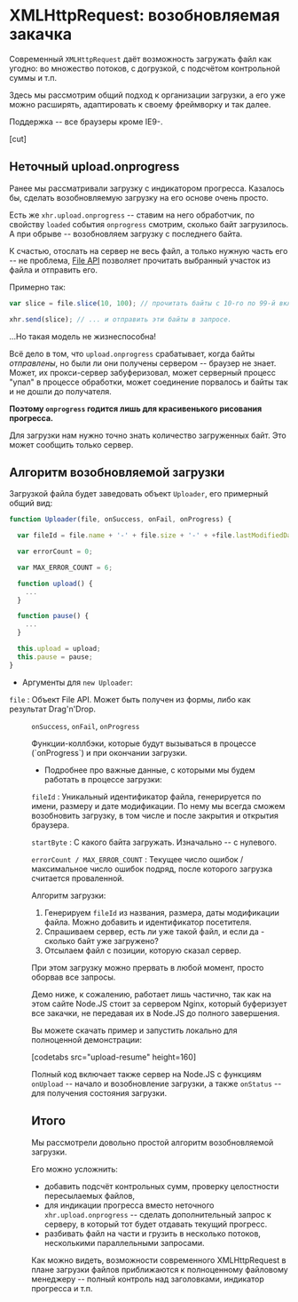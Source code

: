 # XMLHttpRequest: возобновляемая закачка

Современный `XMLHttpRequest` даёт возможность загружать файл как угодно: во множество потоков, с догрузкой, с подсчётом контрольной суммы и т.п.

Здесь мы рассмотрим общий подход к организации загрузки, а его уже можно расширять, адаптировать к своему фреймворку и так далее.

Поддержка -- все браузеры кроме IE9-.

[cut]

## Неточный upload.onprogress

Ранее мы рассматривали загрузку с индикатором прогресса. Казалось бы, сделать возобновляемую загрузку на его основе очень просто.

Есть же `xhr.upload.onprogress` -- ставим на него обработчик, по свойству `loaded`  события `onprogress` смотрим, сколько байт загрузилось. А при обрыве -- возобновляем загрузку с последнего байта.

К счастью, отослать на сервер не весь файл, а только нужную часть его -- не проблема, [File API](http://www.w3.org/TR/FileAPI/) позволяет прочитать выбранный участок из файла и отправить его.

Примерно так:

```js
var slice = file.slice(10, 100); // прочитать байты с 10-го по 99-й включительно

xhr.send(slice); // ... и отправить эти байты в запросе.
```

...Но такая модель не жизнеспособна!

Всё дело в том, что `upload.onprogress` срабатывает, когда байты *отправлены*, но были ли они получены сервером -- браузер не знает. Может, их прокси-сервер забуферизовал, может серверный процесс "упал" в процессе обработки, может соединение порвалось и байты так и не дошли до получателя.

**Поэтому `onprogress` годится лишь для красивенького рисования прогресса.**

Для загрузки нам нужно точно знать количество загруженных байт. Это может сообщить только сервер.

## Алгоритм возобновляемой загрузки

Загрузкой файла будет заведовать объект `Uploader`, его примерный общий вид:

```js
function Uploader(file, onSuccess, onFail, onProgress) {

  var fileId = file.name + '-' + file.size + '-' + +file.lastModifiedDate;

  var errorCount = 0;

  var MAX_ERROR_COUNT = 6;

  function upload() {
    ...
  }

  function pause() {
    ...
  }

  this.upload = upload;
  this.pause = pause;
}
```

- Аргументы для `new Uploader`:

`file`
: Объект File API. Может быть получен из формы, либо как результат Drag'n'Drop.<dd>
`onSuccess`, `onFail`, `onProgress`
<dd>Функции-коллбэки, которые будут вызываться в процессе (`onProgress`) и при окончании загрузки.

- Подробнее про важные данные, с которыми мы будем работать в процессе загрузки:

`fileId`
: Уникальный идентификатор файла, генерируется по имени, размеру и дате модификации. По нему мы всегда сможем возобновить загрузку, в том числе и после закрытия и открытия браузера.

`startByte`
: С какого байта загружать. Изначально -- с нулевого.

`errorCount / MAX_ERROR_COUNT`
: Текущее число ошибок / максимальное число ошибок подряд, после которого загрузка считается проваленной.

Алгоритм загрузки:

1. Генерируем `fileId` из названия, размера, даты модификации файла. Можно добавить и идентификатор посетителя.
2. Спрашиваем сервер, есть ли уже такой файл, и если да - сколько байт уже загружено?
3. Отсылаем файл с позиции, которую сказал сервер.

При этом загрузку можно прервать в любой момент, просто оборвав все запросы.

Демо ниже, к сожалению, работает лишь частично, так как на этом сайте Node.JS стоит за сервером Nginx, который буферизует все закачки, не передавая их в Node.JS до полного завершения.

Вы можете скачать пример и запустить локально для полноценной демонстрации:

[codetabs src="upload-resume" height=160]

Полный код включает также сервер на Node.JS с функциям `onUpload` -- начало и возобновление загрузки, а также `onStatus` -- для получения состояния загрузки.

## Итого

Мы рассмотрели довольно простой алгоритм возобновляемой загрузки.

Его можно усложнить:

- добавить подсчёт контрольных сумм, проверку целостности пересылаемых файлов,
- для индикации прогресса вместо неточного `xhr.upload.onprogress` -- сделать дополнительный запрос к серверу, в который тот будет отдавать текущий прогресс.
- разбивать файл на части и грузить в несколько потоков, несколькими параллельными запросами.

Как можно видеть, возможности современного XMLHttpRequest в плане загрузки файлов приближаются к полноценному файловому менеджеру -- полный контроль над заголовками, индикатор прогресса и т.п.

